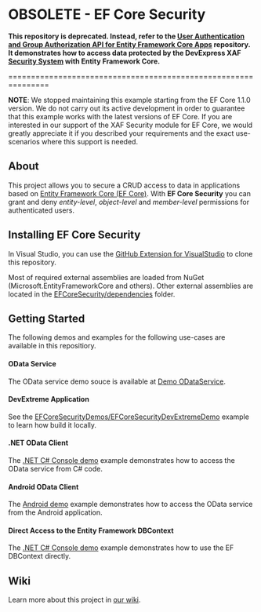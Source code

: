 # OBSOLETE - EF Core Security

**This repository is deprecated. Instead, refer to the [User Authentication and Group Authorization API for Entity Framework Core Apps](https://www.devexpress.com/go/XAF_Security_NonXAF_Console_EFCore.aspx) repository. It demonstrates how to access data protected by the DevExpress XAF [Security System](https://docs.devexpress.com/eXpressAppFramework/113366/concepts/security-system) with Entity Framework Core.**




===============================================================



**NOTE**: We stopped maintaining this example starting from the EF Core 1.1.0 version. We do not carry out its active development in order to guarantee that this example works with the latest versions of EF Core. 
If you are interested in our support of the XAF Security module for EF Core, we would greatly appreciate it if you described your requirements and the exact use-scenarios where this support is needed.

## About 

This project allows you to secure a CRUD access to data in applications based on [Entity Framework Core (EF Core)](https://github.com/aspnet/EntityFramework/wiki). With **EF Core Security** you can grant and deny *entity-level*, *object-level* and *member-level* permissions for authenticated users.

## Installing EF Core Security

In Visual Studio, you can use the [GitHub Extension for VisualStudio](https://visualstudio.github.com/) to clone this repository.

Most of required external assemblies are loaded from NuGet (Microsoft.EntityFrameworkCore and others).
Other external assemblies are located in the [EFCoreSecurity/dependencies](https://github.com/DevExpress/EF-Core-Security/tree/master/EFCoreSecurity/dependencies) folder.

## Getting Started 

The following demos and examples for the following use-cases are available in this repositiory.

#### OData Service
The OData service demo souce is available at [Demo ODataService](https://github.com/DevExpress/EF-Core-Security/tree/master/EFCoreSecurityDemos/EFCoreSecurityODataService).

#### DevExtreme Application
See the [EFCoreSecurityDemos/EFCoreSecurityDevExtremeDemo](https://github.com/DevExpress/EF-Core-Security/tree/master/EFCoreSecurityDemos/EFCoreSecurityDevExtremeDemo) example to learn how build it locally.

#### .NET OData Client
The [.NET C# Console demo](https://github.com/DevExpress/EF-Core-Security/tree/master/EFCoreSecurityDemos/EFCoreSecurityODataConsoleClient) example demonstrates how to access the OData service from C# code.

#### Android OData Client
The [Android demo](https://github.com/DevExpress/EF-Core-Security/tree/master/EFCoreSecurityDemos/EFCoreSecurityODataAndroidClient) example demonstrates how to access the OData service from the Android application.

#### Direct Access to the Entity Framework DBContext 
The [.NET C# Console demo](https://github.com/DevExpress/EF-Core-Security/tree/master/EFCoreSecurityDemos/EFCoreSecurityConsoleDemo) example demonstrates how to use the EF DBContext directly.

## Wiki
Learn more about this project in [our wiki](https://github.com/DevExpress/EF-Core-Security/wiki).
